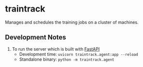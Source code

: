 # traintrack
Manages and schedules the training jobs on a cluster of machines.


## Development Notes

1. To run the server which is built with [FastAPI](https://fastapi.tiangolo.com/)
   - Development time: `uvicorn traintrack.agent:app --reload`
   - Standalone binary: `python -m traintrack.agent`

